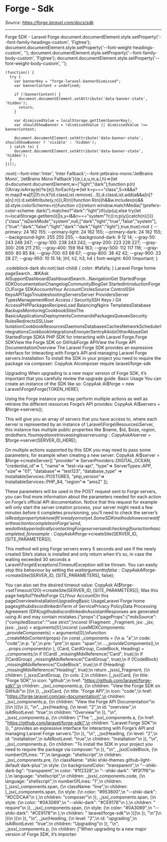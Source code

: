 # Forge - Sdk

*Source: https://forge.laravel.com/docs/sdk*

---

Forge SDK - Laravel Forge
              document.documentElement.style.setProperty('--font-family-headings-custom', 'Figtree');
              document.documentElement.style.setProperty('--font-weight-headings-custom', '');
              document.documentElement.style.setProperty('--font-family-body-custom', 'Figtree');
              document.documentElement.style.setProperty('--font-weight-body-custom', '');
            
    (function() {
      try {
        var bannerKey = "forge-laravel-bannerDismissed";
        var bannerContent = undefined;
        
        if (!bannerContent) {
          document.documentElement.setAttribute('data-banner-state', 'hidden');
          return;
        }
        
        var dismissedValue = localStorage.getItem(bannerKey);
        var shouldShowBanner = !dismissedValue || dismissedValue !== bannerContent;
        
        document.documentElement.setAttribute('data-banner-state', shouldShowBanner ? 'visible' : 'hidden');
      } catch (e) {
        document.documentElement.setAttribute('data-banner-state', 'hidden');
      }
    })();
  :root{--font-inter:'Inter', 'Inter Fallback';--font-jetbrains-mono:'JetBrains Mono', 'JetBrains Mono Fallback'}((e,i,s,u,m,a,l,h)=>{let d=document.documentElement,w=["light","dark"];function p(n){(Array.isArray(e)?e:[e]).forEach(y=>{let k=y==="class",S=k&&a?m.map(f=>a[f]||f):m;k?(d.classList.remove(...S),d.classList.add(a&&a[n]?a[n]:n)):d.setAttribute(y,n)}),R(n)}function R(n){h&&w.includes(n)&&(d.style.colorScheme=n)}function c(){return window.matchMedia("(prefers-color-scheme: dark)").matches?"dark":"light"}if(u)p(u);else try{let n=localStorage.getItem(i)||s,y=l&&n==="system"?c():n;p(y)}catch(n){}})("class","isDarkMode","system",null,["dark","light","true","false","system"],{"true":"dark","false":"light","dark":"dark","light":"light"},true,true):root {
    --primary: 24 182 155;
    --primary-light: 24 182 155;
    --primary-dark: 24 182 155;
    --background-light: 255 255 255;
    --background-dark: 9 12 14;
    --gray-50: 243 248 247;
    --gray-100: 238 243 242;
    --gray-200: 223 228 227;
    --gray-300: 206 211 210;
    --gray-400: 159 164 163;
    --gray-500: 112 117 116;
    --gray-600: 80 85 84;
    --gray-700: 63 68 67;
    --gray-800: 38 42 42;
    --gray-900: 23 28 27;
    --gray-950: 10 15 14;
  }h1, h2, h3, h4 {
    font-weight: 600 !important;
}

.codeblock-dark div:not(:last-child) {
    color: #fafafa;
}
Laravel Forge home pageSearch...⌘KAsk AISupportDashboardDashboardSearch...NavigationGet StartedForge SDKDocumentationChangelogCommunityBlogGet StartedIntroductionForge CLIForge SDKAccountsYour AccountCirclesSource ControlSSH KeysAPITagsTroubleshootingServersServer ProvidersServer TypesManagementRoot Access / SecuritySSH Keys / Git AccessPHPPackagesRecipesLoad BalancingNginx TemplatesDatabase BackupsMonitoringCookbookSitesThe BasicsApplicationsDeploymentsCommandsPackagesQueuesSecurity RulesRedirectsSSLUser IsolationCookbookResourcesDaemonsDatabasesCachesNetworkSchedulerIntegrationsCookbookIntegrationsEnvoyerSentryAikidoOtherAbuseGet StartedForge SDKA PHP SDK for interacting with Laravel Forge.Forge SDKView the Forge SDK on GitHubForge APIView the Forge API Documentation
​Overview
The Laravel Forge SDK provides an expressive interface for interacting with Forge’s API and managing Laravel Forge servers.
​Installation
To install the SDK in your project you need to require the package via composer:
CopyAsk AIcomposer require laravel/forge-sdk

​Upgrading
When upgrading to a new major version of Forge SDK, it’s important that you carefully review the upgrade guide.
​Basic Usage
You can create an instance of the SDK like so:
CopyAsk AI$forge = new Laravel\Forge\Forge(TOKEN_HERE);

Using the Forge instance you may perform multiple actions as well as retrieve the different resources Forge’s API provides:
CopyAsk AI$servers = $forge-&gt;servers();

This will give you an array of servers that you have access to, where each server is represented by an instance of Laravel\Forge\Resources\Server, this instance has multiple public properties like $name, $id, $size, $region, and others.
You may also retrieve a single server using:
CopyAsk AI$server = $forge-&gt;server(SERVER_ID_HERE);

On multiple actions supported by this SDK you may need to pass some parameters, for example when creating a new server:
CopyAsk AI$server = $forge-&gt;createServer([
    &quot;provider&quot;=&gt; ServerProviders::DIGITAL_OCEAN,
    &quot;credential_id&quot;=&gt; 1,
    &quot;name&quot;=&gt; &quot;test-via-api&quot;,
    &quot;type&quot;=&gt; ServerTypes::APP,
    &quot;size&quot;=&gt; &quot;01&quot;,
    &quot;database&quot;=&gt; &quot;test123&quot;,
    &quot;database_type&quot; =&gt; InstallableServices::POSTGRES,
    &quot;php_version&quot;=&gt; InstallableServices::PHP_84,
    &quot;region&quot;=&gt; &quot;ams2&quot;
]);

These parameters will be used in the POST request sent to Forge servers, you can find more information about the parameters needed for each action on
Forge’s official API documentation.
Notice that this request for example will only start the server creation process, your server might need a few minutes before it completes provisioning, you’ll need to check the server’s $isReady property to know if it’s ready or not yet.
Some SDK methods however wait for the action to complete on Forge’s end, we do this by periodically contacting Forge servers and checking if our action has completed, for example:
CopyAsk AI$forge-&gt;createSite(SERVER_ID, [SITE_PARAMETERS]);

This method will ping Forge servers every 5 seconds and see if the newly created Site’s status is installed and only return when it’s so, in case the waiting exceeded 30 seconds a Laravel\Forge\Exceptions\TimeoutException will be thrown.
You can easily stop this behaviour by setting the $wait argument to false:
CopyAsk AI$forge-&gt;createSite(SERVER_ID, [SITE_PARAMETERS], false);

You can also set the desired timeout value:
CopyAsk AI$forge-&gt;setTimeout(120)-&gt;createSite(SERVER_ID, [SITE_PARAMETERS]);
Was this page helpful?YesNoForge CLIYour AccountOn this pageOverviewInstallationUpgradingBasic UsageLaravel Forge home pagexgithubdiscordlinkedinTerm of ServicePrivacy PolicyData Processing Agreement (DPA)xgithubdiscordlinkedinAssistantResponses are generated using AI and may contain mistakes.{"props":{"pageProps":{"mdxSource":{"compiledSource":"\"use strict\";\nconst {Fragment: _Fragment, jsx: _jsx, jsxs: _jsxs} = arguments[0];\nconst {useMDXComponents: _provideComponents} = arguments[0];\nfunction _createMdxContent(props) {\n  const _components = {\n    a: \"a\",\n    code: \"code\",\n    p: \"p\",\n    pre: \"pre\",\n    span: \"span\",\n    ..._provideComponents(),\n    ...props.components\n  }, {Card, CardGroup, CodeBlock, Heading} = _components;\n  if (!Card) _missingMdxReference(\"Card\", true);\n  if (!CardGroup) _missingMdxReference(\"CardGroup\", true);\n  if (!CodeBlock) _missingMdxReference(\"CodeBlock\", true);\n  if (!Heading) _missingMdxReference(\"Heading\", true);\n  return _jsxs(_Fragment, {\n    children: [_jsxs(CardGroup, {\n      cols: 2,\n      children: [_jsx(Card, {\n        title: \"Forge SDK\",\n        icon: \"github\",\n        href: \"https://github.com/laravel/forge-sdk\",\n        children: _jsx(_components.p, {\n          children: \"View the Forge SDK on GitHub\"\n        })\n      }), _jsx(Card, {\n        title: \"Forge API\",\n        icon: \"code\",\n        href: \"https://forge.laravel.com/api-documentation\",\n        children: _jsx(_components.p, {\n          children: \"View the Forge API Documentation\"\n        })\n      })]\n    }), \"\\n\", _jsx(Heading, {\n      level: \"2\",\n      id: \"overview\",\n      isAtRootLevel: \"true\",\n      children: \"Overview\"\n    }), \"\\n\", _jsxs(_components.p, {\n      children: [\"The \", _jsx(_components.a, {\n        href: \"https://github.com/laravel/forge-sdk\",\n        children: \"Laravel Forge SDK\"\n      }), \" provides an expressive interface for interacting with Forge’s API and managing Laravel Forge servers.\"]\n    }), \"\\n\", _jsx(Heading, {\n      level: \"2\",\n      id: \"installation\",\n      isAtRootLevel: \"true\",\n      children: \"Installation\"\n    }), \"\\n\", _jsx(_components.p, {\n      children: \"To install the SDK in your project you need to require the package via composer:\"\n    }), \"\\n\", _jsx(CodeBlock, {\n      numberOfLines: \"1\",\n      language: \"shellscript\",\n      children: _jsx(_components.pre, {\n        className: \"shiki shiki-themes github-light-default dark-plus\",\n        style: {\n          backgroundColor: \"transparent\",\n          \"--shiki-dark-bg\": \"transparent\",\n          color: \"#1f2328\",\n          \"--shiki-dark\": \"#f3f7f6\"\n        },\n        language: \"shellscript\",\n        children: _jsxs(_components.code, {\n          language: \"shellscript\",\n          numberOfLines: \"1\",\n          children: [_jsxs(_components.span, {\n            className: \"line\",\n            children: [_jsx(_components.span, {\n              style: {\n                color: \"#953800\",\n                \"--shiki-dark\": \"#DCDCAA\"\n              },\n              children: \"composer\"\n            }), _jsx(_components.span, {\n              style: {\n                color: \"#0A3069\",\n                \"--shiki-dark\": \"#CE9178\"\n              },\n              children: \" require\"\n            }), _jsx(_components.span, {\n              style: {\n                color: \"#0A3069\",\n                \"--shiki-dark\": \"#CE9178\"\n              },\n              children: \" laravel/forge-sdk\"\n            })]\n          }), \"\\n\"]\n        })\n      })\n    }), \"\\n\", _jsx(Heading, {\n      level: \"2\",\n      id: \"upgrading\",\n      isAtRootLevel: \"true\",\n      children: \"Upgrading\"\n    }), \"\\n\", _jsxs(_components.p, {\n      children: [\"When upgrading to a new major version of Forge SDK, it’s importan